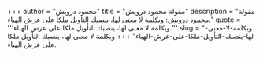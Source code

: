 +++
author = "محمود درويش"
title = "مقولة محمود درويش"
description = "مقولة محمود درويش: وبكلمة لا معنى لها، ينصبك التأويل ملكا على عرش الهباء."
quote = '''وبكلمة لا معنى لها، ينصبك التأويل ملكا على عرش الهباء.'''
slug = "وبكلمة-لا-معنى-لها-ينصبك-التأويل-ملكا-على-عرش-الهباء"
+++
وبكلمة لا معنى لها، ينصبك التأويل ملكا على عرش الهباء.

